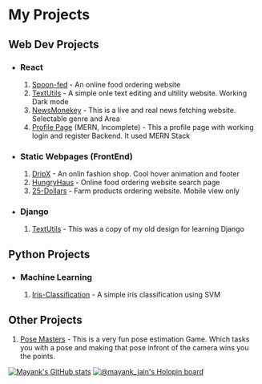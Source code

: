 # My Projects


## Web Dev Projects
- ### React
  1. [Spoon-fed](https://github.com/Mayank-Jain-1/SpoonFed.github.io) - An online food ordering website
  1. [TextUtils](https://github.com/Mayank-Jain-1/TextUtils) - A simple onle text editing and ultility website. Working Dark mode 
  1. [NewsMonekey](https://github.com/Mayank-Jain-1/NewsMonkey) - This is a live and real news fetching website. Selectable genre and Area
  1. [Profile Page](https://github.com/Mayank-Jain-1/Full-Stack-Web-App) (MERN, Incomplete) - This a profile page with working login and register Backend. It used MERN Stack

- ### Static Webpages (FrontEnd)
  1. [DripX](https://github.com/Mayank-Jain-1/DripX.github.io) - An onlin fashion shop. Cool hover animation and footer
  1. [HungryHaus](https://github.com/Mayank-Jain-1/HungryHaus.github.io) - Online food ordering website search page
  1. [25-Dollars](https://github.com/Mayank-Jain-1/25-Dollars-project) - Farm products ordering website. Mobile view only

- ### Django
  1. [TextUtils](https://github.com/Mayank-Jain-1/Text-Utils-using-Django) - This was a copy of my old design for learning Django

## Python Projects
- ### Machine Learning
  1. [Iris-Classification](https://github.com/Mayank-Jain-1/Iris-Classification-SVM) - A simple iris classification using SVM

## Other Projects
  1. [Pose Masters](https://github.com/Mayank-Jain-1/Pose-Master) - This is a very fun pose estimation Game. Which tasks you with a pose and making that pose infront of the camera wins you the points. 


[![Mayank's GitHub stats](https://github-readme-stats.vercel.app/api?username=mayank-jain-1)](https://github.com/anuraghazra/github-readme-stats&theme=dark)
[![@mayank_jain's Holopin board](https://holopin.me/mayank_jain)](https://holopin.io/@mayank_jain)
